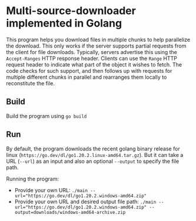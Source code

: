 # Multi-source-downloader implemented in Golang

This program helps you download files in multiple chunks to help parallelize the download. This only works if the server supports partial requests from the client for file downloads. Typically, servers advertise this using the `Accept-Ranges` HTTP response header. Clients can use the `Range` HTTP request header to indicate what part of the object it wishes to fetch.
The code checks for such support, and then follows up with requests for multiple different chunks in parallel and rearranges them locally to reconstitute the file.

## Build
Build the program using `go build`

## Run 
By default, the program downloads the recent golang binary release for linux (`https://go.dev/dl/go1.20.2.linux-amd64.tar.gz`).
But it can take a URL (`--url`) as an input and also an optional `--output` to specify the file path.


Running the program:
- Provide your own URL: `./main --url="https://go.dev/dl/go1.20.2.windows-amd64.zip"`
- Provide your own URL and desired output file path: `./main --url="https://go.dev/dl/go1.20.2.windows-amd64.zip" --output=downloads/windows-amd64-archive.zip`
